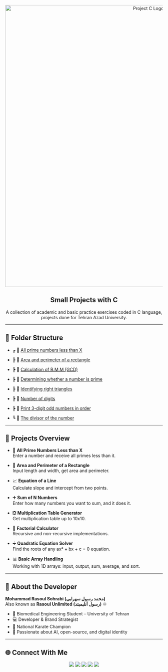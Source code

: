 <p align="center">
  <img src="https://github.com/user-attachments/assets/e47c5cc7-eb73-461f-b348-9bf5fe6ddc40" alt="Project C Logo" width="900"/>
</p>

<h2 align="center">Small Projects with C</h2>
<p align="center">A collection of academic and basic practice exercises coded in C language, projects done for Tehran Azad University.</p>

---

## 📁 Folder Structure

- ┏ 📂 [All prime numbers less than X](https://github.com/RasoulUnlimited/Small-projects-with-c/tree/main/All%20prime%20numbers%20less%20than%20X)
  
- ┣ 📂 [Area and perimeter of a rectangle](https://github.com/RasoulUnlimited/Small-projects-with-c/tree/main/Area%20and%20perimeter%20of%20a%20rectangle)
- ┣ 📂 [Calculation of B.M.M (GCD)](https://github.com/RasoulUnlimited/Small-projects-with-c/tree/main/Calculation%20of%20B.M.M%20(GCD))
- ┣ 📂 [Determining whether a number is prime](https://github.com/RasoulUnlimited/Small-projects-with-c/tree/main/Determining%20whether%20a%20number%20is%20prime)
- ┣ 📂 [Identifying right triangles](https://github.com/RasoulUnlimited/Small-projects-with-c/tree/main/Identifying%20right%20triangles)
- ┣ 📂 [Number of digits](https://github.com/RasoulUnlimited/Small-projects-with-c/tree/main/Number%20of%20digits)
- ┣ 📂 [Print 3-digit odd numbers in order](https://github.com/RasoulUnlimited/Small-projects-with-c/tree/main/Print%203-digit%20odd%20numbers%20in%20order)
- ┗ 📂 [The divisor of the number](https://github.com/RasoulUnlimited/Small-projects-with-c/tree/main/The%20divisor%20of%20the%20number)

---

## 📝 Projects Overview

- 🔢 **All Prime Numbers Less than X**  
  Enter a number and receive all primes less than it.

- 📐 **Area and Perimeter of a Rectangle**  
  Input length and width, get area and perimeter.

- 📈 **Equation of a Line**  
  Calculate slope and intercept from two points.

- ➕ **Sum of N Numbers**  
  Enter how many numbers you want to sum, and it does it.

- ❎ **Multiplication Table Generator**  
  Get multiplication table up to 10x10.

- 🧮 **Factorial Calculator**  
  Recursive and non-recursive implementations.

- ➗ **Quadratic Equation Solver**  
  Find the roots of any ax² + bx + c = 0 equation.

- 📊 **Basic Array Handling**  
  Working with 1D arrays: input, output, sum, average, and sort.

---

## 👤 About the Developer

**Mohammad Rasoul Sohrabi (محمد رسول سهرابی)**  
Also known as **Rasoul Unlimited (رسول آنلیمیتد)** ♾

- 🧠 Biomedical Engineering Student – University of Tehran  
- 💻 Developer & Brand Strategist  
- 🥋 National Karate Champion  
- 📡 Passionate about AI, open-source, and digital identity

---

## 🌐 Connect With Me

<p align="center">
  <a href="https://rasoulunlimited.ir"><img src="https://img.shields.io/badge/Website-RasoulUnlimited-blue?style=for-the-badge&logo=google-chrome"/></a>
  <a href="https://instagram.com/Rasoul.Unlimited"><img src="https://img.shields.io/badge/Instagram-Rasoul.Unlimited-purple?style=for-the-badge&logo=instagram&logoColor=white"/></a>
  <a href="https://t.me/RasoulUnlimited"><img src="https://img.shields.io/badge/Telegram-RasoulUnlimited-blue?style=for-the-badge&logo=telegram"/></a>
  <a href="https://medium.com/@rasoulunlimited"><img src="https://img.shields.io/badge/Medium-@rasoulunlimited-black?style=for-the-badge&logo=medium"/></a>
  <a href="https://orcid.org/0009-0004-7177-2080"><img src="https://img.shields.io/badge/ORCID-0009--0004--7177--2080-brightgreen?style=for-the-badge&logo=orcid"/></a>
</p>

